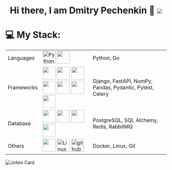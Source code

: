 ### <h1 align=center>Hi there, I am Dmitry Pechenkin 👋 ![](https://komarev.com/ghpvc/?username=mrPechen)</h1>
# 💻 My Stack:
||||
|----------|------------|------------|
|Languages|<img src="https://profilinator.rishav.dev/skills-assets/python-original.svg" alt="Python" height="40" /> <img height="40" width="40" src="https://cdn.simpleicons.org/go" />|Python, Go|
|Frameworks|<img height="40" width="40" src="https://cdn.simpleicons.org/django/green" /> <img height="40" width="40" src="https://cdn.simpleicons.org/fastapi" /> <img height="40" width="40" src="https://cdn.simpleicons.org/numpy/28CCFFFF" /> <img height="40" width="40" src="https://cdn.simpleicons.org/pandas/374AFFFF" /> <img height="40" width="40" src="https://cdn.simpleicons.org/pydantic" /> <img height="40" width="40" src="https://cdn.simpleicons.org/pytest" /> <img height="40" width="40" src="https://cdn.simpleicons.org/celery" />|Django, FastAPI, NumPy, Pandas, Pydantic, Pytest, Celery|
|Database|<img height="40" width="40" src="https://cdn.simpleicons.org/postgresql" /> <img height="40" width="40" src="https://cdn.simpleicons.org/alchemy/D0FF53FF" /> <img height="40" width="40" src="https://cdn.simpleicons.org/redis" /> <img height="40" width="40" src="https://cdn.simpleicons.org/rabbitmq" />|PostgreSQL, SQL Alchemy, Redis, RabbitMQ|
|Others|<img height="40" width="40" src="https://cdn.simpleicons.org/docker" /> <img src="https://profilinator.rishav.dev/skills-assets/linux-original.svg" alt="Linux" height="40" /> <img src="https://skillicons.dev/icons?i=github" height="40" alt="github logo"  />|Docker, Linux, Git|


![Jokes Card](https://readme-jokes.vercel.app/api?hideBorder&theme=cobalt&qColor=%23944bcc&aColor=%23bbdb51)


<!--
**mrPechen/mrPechen** is a ✨ _special_ ✨ repository because its `README.md` (this file) appears on your GitHub profile.

Here are some ideas to get you started:

- 🔭 I’m currently working on ...
- 🌱 I’m currently learning ...
- 👯 I’m looking to collaborate on ...
- 🤔 I’m looking for help with ...
- 💬 Ask me about ...
- 📫 How to reach me: ...
- 😄 Pronouns: ...
- ⚡ Fun fact: ...
-->
